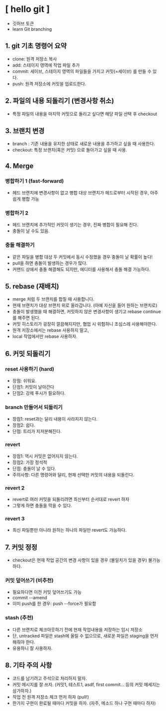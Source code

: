 # [ hello git ]

- 깃허브 토큰
- learn Git branching

## 1. git 기초 명령어 요약
* clone: 원격 저장소 복사
* add: 스테이지 영역에 작업 파일 추가 
* commit: 세이브, 스테이지 영역의 파일들을 가지고 커밋(=세이브) 를 만들 수 있다. 
* push: 원격 저장소에 커밋을 업로드한다.

## 2. 파일의 내용 되돌리기 (변경사항 취소)
* 특정 파일의 내용을 마지막 커밋으로 돌리고 싶다면 해당 파일 선택 후 checkout

## 3. 브랜치 변경
* branch : 기존 내용을 유지한 상태로 새로운 내용을 추가하고 싶을 때 사용한다. 
* checkout: 특정 브랜치(혹은 커밋) 으로 돌아가고 싶을 때 사용.

## 4. Merge 

### 병합하기 1 (fast-forward)
* 헤드 브랜치에 변경사항이 없고 병합 대상 브랜치가 헤드로부터 시작된 경우, 아주 쉽게 병합 가능

### 병합하기 2 
* 헤드 브랜치에 추가적인 커밋이 생기는 경우, 진짜 병합이 필요해 진다. 
* 충돌이 날 수도 있음.

### 충돌 해결하기
* 같은 파일을 병합 대상 두 커밋에서 동시 수정했을 경우 충돌이 날 확률이 높다!
* pull을 하면 충돌이 발생하는 경우가 많다.
* 커맨드 상에서 충돌 해결해도 되지만, 에디터를 사용해서 충돌 해결 가능하다.

## 5. rebase (재배치)
* merge 처럼 두 브랜치를 합칠 때 사용합니다.
* 현재 브랜치가 대상 브랜치 위로 올라갑니다. (아예 자신을 들어 원하는 브랜치로)
* 충돌이 발생했을 때 해결하면, 커밋하지 않은 변경사항이 생기고 rebase continue를 해주면 된다. 
* 커밋 히스토리가 굉장히 깔끔해지지만, 협업 시 위험하니 조심스레 사용해야한다.
* 원격 저장소에서는 rebase 사용하지 말고, 
* local 작업에서만 rebase 사용하자.

## 6. 커밋 되돌리기
### reset 사용하기 (hard)
* 장점: 쉬워요.
* 단점1: 커밋이 날아간다
* 단점2: 강제 푸시가 필요하다.

### branch 만들어서 되돌리기
* 장점1: reset과는 달리 내용이 사라지지 않는다. 
* 장점2: 쉽다. 
* 단점: 트리가 지저분해진다.

### revert
* 장점1: 역시 커밋은 없어지지 않는다.
* 장점2: 가장 정석적
* 단점: 충돌이 날 수 있다.
* 주의사항: 다른 명령어와 달리, 현재 선택한 커밋의 내용을 되돌린다.

### revert 2
* revert로 여러 커밋을 되돌리려면 최신부터 순서대로 revert 하자
* 그렇게 하면 충돌을 막을 수 있다.

### revert 3
* 최신 파일뿐만 아니라 원하는 하나의 파일만 revert도 가능하다.

## 7. 커밋 정정
* checkout은 현재 작업 공간의 변경 사항이 있을 경우 (불일치가 있을 경우) 불가능하다. 

### 커밋 덮어쓰기 (비추천)
* 필요하다면 이전 커밋 덮어쓰기도 가능
* commit --amend
* 이미 push를 한 경우: push --force가 필요함

### stash (추천)
* 다른 브랜치로 체크아웃하기 전에 현재 작업내용을 저장하는 임시 저장소
* 단, untracked 파일은 stash에 올릴 수 없으므로, 새로운 파일은 staging을 먼저 해줘야 한다.
* 유용하니 잘 사용하자.

## 8. 기타 주의 사항
* 코드를 남기려고 주석으로 처리하지 말자.
* 커밋 메시지를 잘 쓰자. (커밋1, 테스트1, asdf, first commit... 등의 커밋 메세지는 삼가하자.)
* 작업 전 원격 저장소 체크 먼저 하자 (pull!)
* 한가지 구현이 완료될 때마다 커밋을 하자. (자주, 메소드 하나 구현 때마다 하자)
